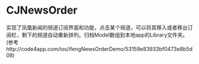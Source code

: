 # CJNewsOrder
实现了凤凰新闻的频道订阅界面和功能，点击某个频道，可以将其移入或者移出订阅栏，剩下的频道自动重新排列。归档Model数组到本地app的Library文件夹。(参考http://code4app.com/ios/ifengNewsOrderDemo/53159e83933bf0473e8b5d08)
